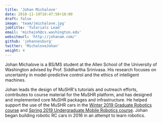 ```yaml
---
title: 'Johan Michalove'
date: 2018-11-19T10:47:58+10:00
draft: false
image: 'team/jmichalove.jpg'
jobtitle: 'Tutorials Lead'
email: 'michajoh@cs.washington.edu'
websiteurl: 'http://johanam.com/'
github: 'johannesburg'
twitter: 'MichaloveJohan'
weight: 4
---
```


Johan Michalove is a BS/MS student at the Allen School of the University of Washington advised by Prof. Siddhartha Srinivasa. His research focuses on uncertainty in model-predictive control and the ethics of intelligent machines. 

Johan leads the design of MuSHR's tutorials and outreach efforts, contributes to course material for the MuSHR platform, and has designed and implemented core MuSHR packages and infrastructure. He helped support the use of the MuSHR cars in the [Winter 2019 Graduate Robotics course](https://courses.cs.washington.edu/courses/cse571/19wi/) and [Spring 2019 Undergraduate Mobile Robotics course](https://courses.cs.washington.edu/courses/cse490r/19sp/). Johan began building robotic RC cars in 2016 in an attempt to learn robotics.